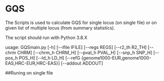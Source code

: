 # GQS
The Scripts is used to calculate GQS for single locus (on single file) or on given list of multiple locus (from summary statistics). 

The script should run with Python 3.8.X

usage: GQSmain.py [-h] [--ifile IFILE] [--regs REGS] [--r2_th R2_TH] [--chrm CHRM] [--chrm_h CHRM_H] [--pval_h PVAL_H] [--snp_h SNP_H] [--pos_h POS_H] [--ld_h LD_H]
                  [--refG {genome1000-EUR,genome1000-EAS,HRC-EUR,HRC-EAS}] [--addout ADDOUT]
                 
##Runing on single file 
  
